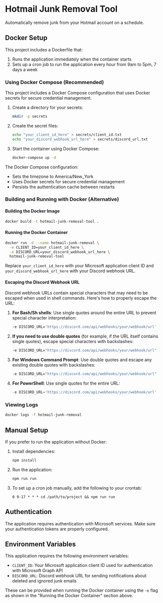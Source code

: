 # Hotmail Junk Removal Tool

Automatically remove junk from your Hotmail account on a schedule.

## Docker Setup

This project includes a Dockerfile that:
1. Runs the application immediately when the container starts
2. Sets up a cron job to run the application every hour from 9am to 5pm, 7 days a week

### Using Docker Compose (Recommended)

This project includes a Docker Compose configuration that uses Docker secrets for secure credential management.

1. Create a directory for your secrets:
   ```bash
   mkdir -p secrets
   ```

2. Create the secret files:
   ```bash
   echo "your_client_id_here" > secrets/client_id.txt
   echo "your_discord_webhook_url_here" > secrets/discord_url.txt
   ```

3. Start the container using Docker Compose:
   ```bash
   docker-compose up -d
   ```

The Docker Compose configuration:
- Sets the timezone to America/New_York
- Uses Docker secrets for secure credential management
- Persists the authentication cache between restarts

### Building and Running with Docker (Alternative)

#### Building the Docker Image

```bash
docker build -t hotmail-junk-removal-tool .
```

#### Running the Docker Container

```bash
docker run -d --name hotmail-junk-removal \
  -e CLIENT_ID=your_client_id_here \
  -e DISCORD_URL=your_discord_webhook_url_here \
  hotmail-junk-removal-tool
```

Replace `your_client_id_here` with your Microsoft application client ID and `your_discord_webhook_url_here` with your Discord webhook URL.

#### Escaping the Discord Webhook URL

Discord webhook URLs contain special characters that may need to be escaped when used in shell commands. Here's how to properly escape the URL:

1. **For Bash/Sh shells**: Use single quotes around the entire URL to prevent special character interpretation:
   ```bash
   -e DISCORD_URL='https://discord.com/api/webhooks/your/webhook/url'
   ```

2. **If you need to use double quotes** (for example, if the URL itself contains single quotes), escape special characters with backslashes:
   ```bash
   -e DISCORD_URL="https://discord.com/api/webhooks/your/webhook/url"
   ```

3. **For Windows Command Prompt**: Use double quotes and escape any existing double quotes with backslashes:
   ```cmd
   -e DISCORD_URL="https://discord.com/api/webhooks/your/webhook/url"
   ```

4. **For PowerShell**: Use single quotes for the entire URL:
   ```powershell
   -e DISCORD_URL='https://discord.com/api/webhooks/your/webhook/url'
   ```

### Viewing Logs

```bash
docker logs -f hotmail-junk-removal
```

## Manual Setup

If you prefer to run the application without Docker:

1. Install dependencies:
   ```bash
   npm install
   ```

2. Run the application:
   ```bash
   npm run run
   ```

3. To set up a cron job manually, add the following to your crontab:
   ```
   0 9-17 * * * cd /path/to/project && npm run run
   ```

## Authentication

The application requires authentication with Microsoft services. Make sure your authentication tokens are properly configured.

## Environment Variables

This application requires the following environment variables:

- `CLIENT_ID`: Your Microsoft application client ID used for authentication with Microsoft Graph API
- `DISCORD_URL`: Discord webhook URL for sending notifications about deleted and ignored junk emails

These can be provided when running the Docker container using the `-e` flag as shown in the "Running the Docker Container" section above.
